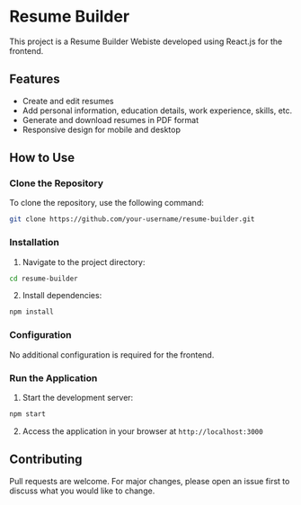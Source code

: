 # Resume Builder

This project is a Resume Builder Webiste developed using React.js for the frontend.

## Features

- Create and edit resumes
- Add personal information, education details, work experience, skills, etc.
- Generate and download resumes in PDF format
- Responsive design for mobile and desktop

## How to Use

### Clone the Repository

To clone the repository, use the following command:

```bash
git clone https://github.com/your-username/resume-builder.git
```

### Installation

1. Navigate to the project directory:

```bash
cd resume-builder
```

2. Install dependencies:

```bash
npm install
```

### Configuration

No additional configuration is required for the frontend.

### Run the Application

1. Start the development server:

```bash
npm start
```

2. Access the application in your browser at `http://localhost:3000`

## Contributing

Pull requests are welcome. For major changes, please open an issue first to discuss what you would like to change.
